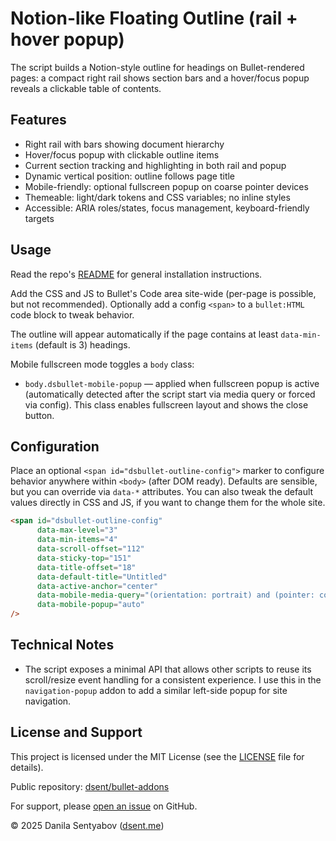 # Notion-like Floating Outline (rail + hover popup)

The script builds a Notion-style outline for headings on Bullet-rendered pages: a compact right rail shows section bars and a hover/focus popup reveals a clickable table of contents.

## Features

- Right rail with bars showing document hierarchy
- Hover/focus popup with clickable outline items
- Current section tracking and highlighting in both rail and popup
- Dynamic vertical position: outline follows page title
- Mobile-friendly: optional fullscreen popup on coarse pointer devices
- Themeable: light/dark tokens and CSS variables; no inline styles
- Accessible: ARIA roles/states, focus management, keyboard-friendly targets

## Usage

Read the repo's [README](../../README.md) for general installation instructions.

Add the CSS and JS to Bullet's Code area site-wide (per-page is possible, but not recommended).
Optionally add a config `<span>` to a `bullet:HTML` code block to tweak behavior.

The outline will appear automatically if the page contains at least `data-min-items` (default is 3) headings.

Mobile fullscreen mode toggles a `body` class:

- `body.dsbullet-mobile-popup` — applied when fullscreen popup is active (automatically detected after the script start via media query or forced via config). This class enables fullscreen layout and shows the close button.

## Configuration

Place an optional `<span id="dsbullet-outline-config">` marker to configure behavior anywhere within `<body>` (after DOM ready). Defaults are sensible, but you can override via `data-*` attributes. You can also tweak the default values directly in CSS and JS, if you want to change them for the whole site.

```html
<span id="dsbullet-outline-config"
      data-max-level="3"
      data-min-items="4"
      data-scroll-offset="112"
      data-sticky-top="151"
      data-title-offset="18"
      data-default-title="Untitled"
      data-active-anchor="center"
      data-mobile-media-query="(orientation: portrait) and (pointer: coarse) and (max-width: 768px)"
      data-mobile-popup="auto"
/>
```

## Technical Notes

- The script exposes a minimal API that allows other scripts to reuse its scroll/resize event handling for a consistent experience.
  I use this in the `navigation-popup` addon to add a similar left-side popup for site navigation.

## License and Support

This project is licensed under the MIT License (see the [LICENSE](../../LICENSE) file for details).

Public repository: [dsent/bullet-addons](https://github.com/dsent/bullet-addons)

For support, please [open an issue](https://github.com/dsent/bullet-addons/issues) on GitHub.

© 2025 Danila Sentyabov ([dsent.me](https://dsent.me))

